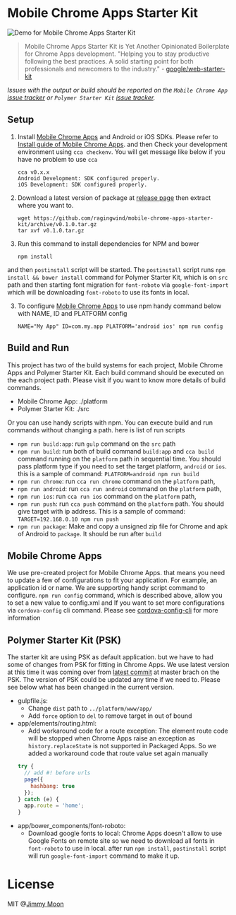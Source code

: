 # Mobile Chrome Apps Starter Kit

![Demo for Mobile Chrome Apps Starter Kit](https://cloud.githubusercontent.com/assets/124117/9600512/671e3ba4-50d6-11e5-8e2f-cdf37431b88a.gif)

> Mobile Chrome Apps Starter Kit is Yet Another Opinionated Boilerplate for Chrome Apps development. "Helping you to stay productive following the best practices. A solid starting point for both professionals and newcomers to the industry." - [google/web-starter-kit](http://goo.gl/YNV3lb)

*Issues with the output or build should be reported on the `Mobile Chrome App` [issue tracker](https://github.com/MobileChromeApps/mobile-chrome-apps/issues) or `Polymer Starter Kit` [issue tracker](https://github.com/PolymerElements/polymer-starter-kit/issues).*


## Setup

1. Install [Mobile Chrome Apps](http://goo.gl/nU5O6U) and Android or iOS SDKs. Please refer to [Install guide of Mobile Chrome Apps](https://github.com/MobileChromeApps/mobile-chrome-apps/blob/master/docs/Installation.md). and then Check your development environment using `cca checkenv`. You will get message like below if you have no problem to use `cca`
    ```
    cca v0.x.x
    Android Development: SDK configured properly.
    iOS Development: SDK configured properly.
    ```

1. Download a latest version of package at [release page](https://github.com/ragingwind/mobile-chrome-apps-starter-kit/releases) then extract where you want to.

    ```
    wget https://github.com/ragingwind/mobile-chrome-apps-starter-kit/archive/v0.1.0.tar.gz
    tar xvf v0.1.0.tar.gz
    ```

1. Run this command to install dependencies for NPM and bower
    ```
    npm install
    ```
and then `postinstall` script will be started. The `postinstall` script runs `npm install && bower install` command for Polymer Starter Kit, which is on `src` path and then starting font migration for `font-roboto` via `google-font-import` which will be downloading `font-roboto` to use its fonts in local.

3. To configure [Mobile Chrome Apps](http://goo.gl/nU5O6U) to use npm handy command below with NAME, ID and PLATFORM config

    ```
    NAME="My App" ID=com.my.app PLATFORM='android ios' npm run config
    ```

## Build and Run

This project has two of the build systems for each project, Mobile Chrome Apps and Polymer Starter Kit. Each build command should be executed on the each project path. Please visit if you want to know more details of build commands.

  - Mobile Chrome App: ./platform
  - Polymer Starter Kit: ./src
  
Or you can use handy scripts with npm. You can execute build and run commands without changing a path. here is list of run scripts

  - `npm run build:app`: run `gulp` command on the `src` path
  - `npm run build`: run both of build command `build:app` and `cca build` command running on the `platform` path in sequential time. You should pass platform type if you need to set the target platform, `android` or `ios`. this is a sample of command: `PLATFORM=android npm run build`
  - `npm run chrome`: run `cca run chrome` command on the `platform` path,
  - `npm run android`: run `cca run android` command on the `platform` path,
  - `npm run ios`: run `cca run ios` command on the `platform` path,
  - `npm run push`: run `cca push` command on the `platform` path. You should give target with ip address. This is a sample of command: `TARGET=192.168.0.10 npm run push`
  - `npm run package`: Make and copy a unsigned zip file for Chrome and apk of Android to `package`. It should be run after `build`

## Mobile Chrome Apps

We use pre-created project for Mobile Chrome Apps. that means you need to update a few of configurations to fit your application. For example, an application id or name. We are supporting handy script command to configure. `npm run config` command, which is described above, allow you to set a new value to config.xml and If you want to set more configurations via `cordova-config` cli command. Please see [cordova-config-cli](https://www.npmjs.com/package/cordova-config-cli) for more information

## Polymer Starter Kit (PSK)

The starter kit are using PSK as default application. but we have to had some of changes from PSK for fitting in Chrome Apps. We use latest version at this time it was coming over from [latest commit](https://github.com/PolymerElements/polymer-starter-kit/commit/ece4f2c2aa75ce3ebfe6ccd5d71528168ce63a11) at master brach on the PSK. The version of PSK could be updated any time if we need to. Please see below what has been changed in the current version.

- gulpfile.js:
  - Change `dist` path to `../platform/www/app/`
  - Add `force` option to `del` to remove target in out of bound
- app/elements/routing.html:
  - Add workaround code for a route exception: The element route code will be stopped when Chrome Apps raise an exception as `history.replaceState` is not supported in Packaged Apps. So we added a workaround code that route value set again manually
  ```javascript
  try {
    // add #! before urls
    page({
      hashbang: true
    });
  } catch (e) {
    app.route = 'home';
  }
  ```
- app/bower_components/font-roboto:
  - Download google fonts to local: Chrome Apps doesn't allow to use Google Fonts on remote site so we need to download all fonts in `font-roboto` to use in local. after run `npm install`, `postinstall` script will run `google-font-import` command to make it up.
  
# License

MIT @[Jimmy Moon](http://ragingwind.me)
